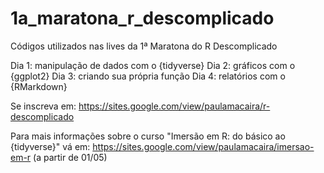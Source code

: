# 1a_maratona_r_descomplicado
Códigos utilizados nas lives da 1ª Maratona do R Descomplicado

Dia 1: manipulação de dados com o {tidyverse}
Dia 2: gráficos com o {ggplot2}
Dia 3: criando sua própria função
Dia 4: relatórios com o {RMarkdown}

Se inscreva em: https://sites.google.com/view/paulamacaira/r-descomplicado

Para mais informações sobre o curso "Imersão em R: do básico ao {tidyverse}" vá em: https://sites.google.com/view/paulamacaira/imersao-em-r (a partir de 01/05)
